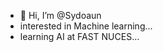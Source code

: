 - 👋 Hi, I’m @Sydoaun
- interested in Machine learning...
- learning AI at FAST NUCES...
  


<!---
Syedoaun/Syedoaun is a ✨ special ✨ repository because its `README.md` (this file) appears on your GitHub profile.
You can click the Preview link to take a look at your changes.
--->
